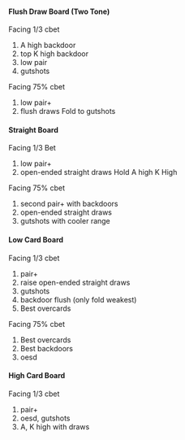 
#### Flush Draw Board (Two Tone)

Facing 1/3 cbet
1. A high backdoor
2. top K high backdoor
3. low pair
4. gutshots

Facing 75% cbet
1. low pair+
2. flush draws
Fold to gutshots

#### Straight Board 

Facing 1/3 Bet
1. low pair+
2. open-ended straight draws
Hold A high K High

Facing 75% cbet
1. second pair+ with backdoors
2. open-ended straight draws
3. gutshots with cooler range

#### Low Card Board

Facing 1/3 cbet
1. pair+
2. raise open-ended straight draws
3. gutshots
4. backdoor flush (only fold weakest)
5. Best overcards

Facing 75% cbet
1. Best overcards
2. Best backdoors
3. oesd

#### High Card Board

Facing 1/3 cbet
1. pair+
2. oesd, gutshots
3. A, K high with draws